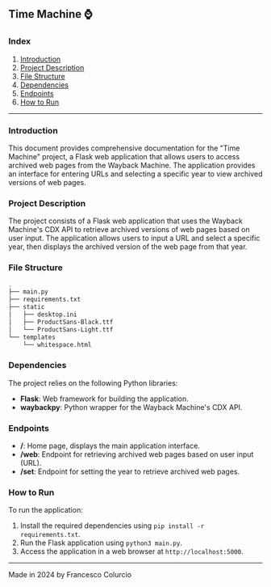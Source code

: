 ## Time Machine ⌚ 

### Index

1. [Introduction](#introduction)
2. [Project Description](#project-description)
3. [File Structure](#file-structure)
4. [Dependencies](#dependencies)
5. [Endpoints](#endpoints)
6. [How to Run](#how-to-run)

---

### Introduction

This document provides comprehensive documentation for the "Time Machine" project, a Flask web application that allows users to access archived web pages from the Wayback Machine. The application provides an interface for entering URLs and selecting a specific year to view archived versions of web pages.

### Project Description

The project consists of a Flask web application that uses the Wayback Machine's CDX API to retrieve archived versions of web pages based on user input. The application allows users to input a URL and select a specific year, then displays the archived version of the web page from that year.

### File Structure
```sh
.
├── main.py
├── requirements.txt
├── static
│   ├── desktop.ini
│   ├── ProductSans-Black.ttf
│   └── ProductSans-Light.ttf
└── templates
    └── whitespace.html
```

### Dependencies

The project relies on the following Python libraries:

- **Flask**: Web framework for building the application.
- **waybackpy**: Python wrapper for the Wayback Machine's CDX API.

### Endpoints

- **/**: Home page, displays the main application interface.
- **/web**: Endpoint for retrieving archived web pages based on user input (URL).
- **/set**: Endpoint for setting the year to retrieve archived web pages.

### How to Run

To run the application:

1. Install the required dependencies using `pip install -r requirements.txt`.
2. Run the Flask application using `python3 main.py`.
3. Access the application in a web browser at `http://localhost:5000`.

---
Made in 2024 by Francesco Colurcio

